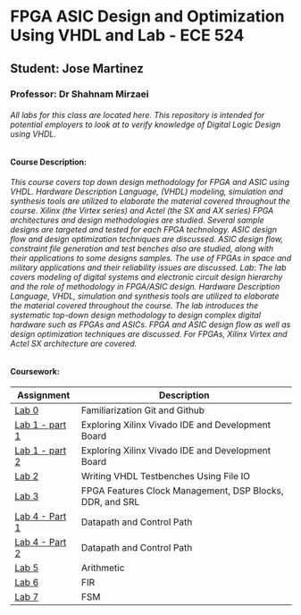 
# FPGA ASIC Design and Optimization Using VHDL and Lab - ECE 524
## Student: Jose Martinez
### Professor: Dr Shahnam Mirzaei

###### All labs for this class are located here. This repository is intended for potential employers to look at to verify knowledge of Digital Logic Design using VHDL.

#### Course Description:
###### This course covers top down design methodology for FPGA and ASIC using VHDL. Hardware Description Language, (VHDL) modeling, simulation and synthesis tools are utilized to elaborate the material covered throughout the course. Xilinx (the Virtex series) and Actel (the SX and AX series) FPGA architectures and design methodologies are studied. Several sample designs are targeted and tested for each FPGA technology. ASIC design flow and design optimization techniques are discussed. ASIC design flow, constraint file generation and test benches also are studied, along with their applications to some designs samples. The use of FPGAs in space and military applications and their reliability issues are discussed. Lab: The lab covers modeling of digital systems and electronic circuit design hierarchy and the role of methodology in FPGA/ASIC design. Hardware Description Language, VHDL, simulation and synthesis tools are utilized to elaborate the material covered throughout the course. The lab introduces the systematic top-down design methodology to design complex digital hardware such as FPGAs and ASICs. FPGA and ASIC design flow as well as design optimization techniques are discussed. For FPGAs, Xilinx Virtex and Actel SX architecture are covered. 

#### Coursework:
|Assignment|Description|
|---|---|
|[Lab 0](Assignment0/README.md)|Familiarization Git and Github|
|[Lab 1 - part 1](Assignment1-Part1/README.md)|Exploring Xilinx Vivado IDE and Development Board|
|[Lab 1 - part 2](Assignment1-Part2/README.md)|Exploring Xilinx Vivado IDE and Development Board|
|[Lab 2](Assignment2/README.md)|Writing VHDL Testbenches Using File IO|
|[Lab 3](Assignment3/README.md)|FPGA Features Clock Management, DSP Blocks, DDR, and SRL|
|[Lab 4 - Part 1](Assignment4/README.md)|Datapath and Control Path|
|[Lab 4 - Part 2](Assignment5/README.md)|Datapath and Control Path|
|[Lab 5](Assignment6/README.md)|Arithmetic|
|[Lab 6](Assignment7/README.md)|FIR|
|[Lab 7](Assignment8/README.md)|FSM|
